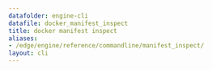 ```yaml
---
datafolder: engine-cli
datafile: docker_manifest_inspect
title: docker manifest inspect
aliases:
- /edge/engine/reference/commandline/manifest_inspect/
layout: cli
---
```


<!--
This page is automatically generated from Docker's source code. If you want to
suggest a change to the text that appears here, open a ticket or pull request
in the source repository on GitHub:

https://github.com/docker/cli
-->